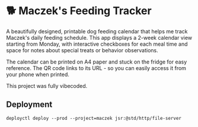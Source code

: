 # 🐕 Maczek's Feeding Tracker

A beautifully designed, printable dog feeding calendar that helps me track Maczek's daily feeding schedule. This app displays a 2-week calendar view starting from Monday, with interactive checkboxes for each meal time and space for notes about special treats or behavior observations.

The calendar can be printed on A4 paper and stuck on the fridge for easy reference. The QR code links to its URL - so you can easily access it from your phone when printed.

This project was fully vibecoded.

## Deployment

`deployctl deploy --prod --project=maczek jsr:@std/http/file-server`